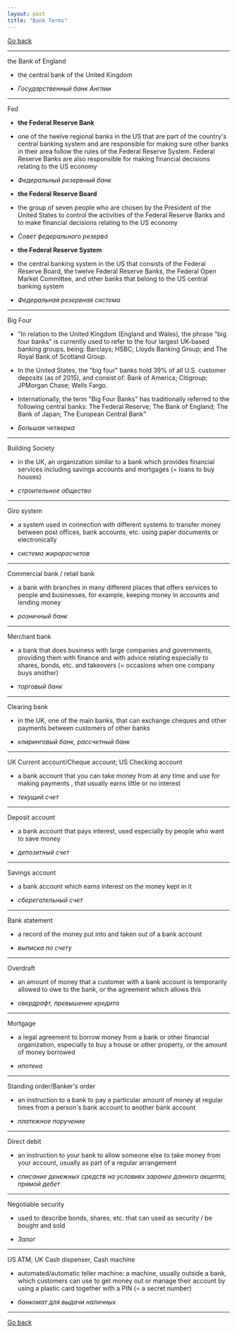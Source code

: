 ```yaml
---
layout: post
title: "Bank Terms"
---
```


[Go back](https://teu5us.github.io/table-of-contents)

------

the Bank of England

  * the central bank of the United Kingdom

  * *Государственный банк Англии*

------

Fed

  * **the Federal Reserve Bank**

  * one of the twelve regional banks in the US that are part of the country's central banking system and are responsible for making sure other banks in their area follow the rules of the Federal Reserve System. Federal Reserve Banks are also responsible for making financial decisions relating to the US economy

  * *Федеральный резервный банк*

  * **the Federal Reserve Board**

  * the group of seven people who are chosen by the President of the United States to control the activities of the Federal Reserve Banks and to make financial decisions relating to the US economy

  * *Совет федерального резерва*

  * **the Federal Reserve System**

  * the central banking system in the US that consists of the Federal Reserve Board, the twelve Federal Reserve Banks, the Federal Open Market Committee, and other banks that belong to the US central banking system

  * *Федеральная резервная система*

------

Big Four

  * "In relation to the United Kingdom (England and Wales), the phrase "big four banks" is currently used to refer to the four largest UK-based banking groups, being: Barclays; HSBC; Lloyds Banking Group; and The Royal Bank of Scotland Group.

  * In the United States, the "big four" banks hold 39% of all U.S. customer deposits (as of 2015), and consist of: Bank of America; Citigroup; JPMorgan Chase; Wells Fargo.

  * Internationally, the term "Big Four Banks" has traditionally referred to the following central banks: The Federal Reserve; The Bank of England; The Bank of Japan; The European Central Bank"

  * *Большая четверка*

------

Building Society

  * in the UK, an organization similar to a bank which provides financial services including savings accounts and mortgages (= loans to buy houses)

  * *строительное общество*

------

Giro system

  * a system used in connection with different systems to transfer money between post offices, bank accounts, etc. using paper documents or electronically

  * *система жирорасчетов*

------

Commercial bank / retail bank

  * a bank with branches in many different places that offers services to people and businesses, for example, keeping money in accounts and lending money

  * *розничный банк*

------

Merchant bank

  * a bank that does business with large companies and governments, providing them with finance and with advice relating especially to shares, bonds, etc. and takeovers (= occasions when one company buys another)

  * *торговый банк*

------

Clearing bank

  * in the UK, one of the main banks, that can exchange cheques and other payments between customers of other banks

  * *клиринговый банк, рассчетный банк*

------

UK Current account/Cheque account; US Checking account

  * a bank account that you can take money from at any time and use for making payments , that usually earns little or no interest

  * *текущий счет*

------

Deposit account

  * a bank account that pays interest, used especially by people who want to save money

  * *депозитный счет*

------

Savings account

  * a bank account which earns interest on the money kept in it

  * *сберегательный счет*

------

Bank statement

  * a record of the money put into and taken out of a bank account

  * *выписка по счету*

------

Overdraft

  * an amount of money that a customer with a bank account is temporarily allowed to owe to the bank, or the agreement which allows this

  * *овердрафт, превышение кредита*

------

Mortgage

  * a legal agreement to borrow money from a bank or other financial organization, especially to buy a house or other property, or the amount of money borrowed

  * *ипотека*

------

Standing order/Banker's order

  * an instruction to a bank to pay a particular amount of money at regular times from a person's bank account to another bank account

  * *платежное поручение*

------

Direct debit

  * an instruction to your bank to allow someone else to take money from your account, usually as part of a regular arrangement

  * *списание денежных средств на условиях заранее данного акцепта, прямой дебет*

------

Negotiable security

  * used to describe bonds, shares, etc. that can used as security / be bought and sold

  * *Залог*

------

US ATM; UK Cash dispenser, Cash machine

  * automated/automatic teller machine: a machine, usually outside a bank, which customers can use to get money out or manage their account by using a plastic card together with a PIN (= a secret number)

  * *банкомат для выдачи наличных*

------

[Go back](https://teu5us.github.io/table-of-contents)
